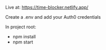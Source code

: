 Live at: https://time-blocker.netlify.app/

Create a .env and add your Auth0 credentials

In project root:
- npm install
- npm start
